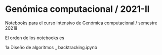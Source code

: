 # Genómica computacional / 2021-II

Notebooks para el curso intensivo de Genómica computacional / semestre 2021ii

El orden de los notebooks es

1a Diseño de algoritmos _ backtracking.ipynb 
